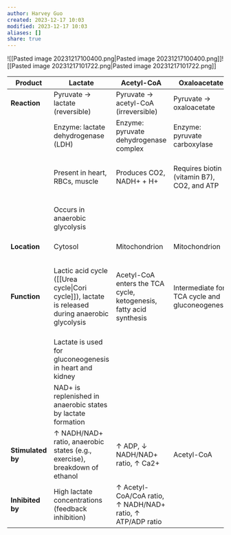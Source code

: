 ```yaml
---
author: Harvey Guo
created: 2023-12-17 10:03
modified: 2023-12-17 10:03
aliases: []
share: true
---
```

![[Pasted image 20231217100400.png|Pasted image 20231217100400.png]]![[Pasted image 20231217101722.png|Pasted image 20231217101722.png]]

| **Product**       | **Lactate**                                                                     | **Acetyl-CoA**                                                     | **Oxaloacetate**                               | **Alanine**                                                                                                            |
| ----------------- | ------------------------------------------------------------------------------- | ------------------------------------------------------------------ | ---------------------------------------------- | ---------------------------------------------------------------------------------------------------------------------- |
| **Reaction**      | Pyruvate → lactate (reversible)                                                 | Pyruvate → acetyl-CoA (irreversible)                               | Pyruvate → oxaloacetate                        | Pyruvate → alanine (reversible)                                                                                        |
|                   | Enzyme: lactate dehydrogenase (LDH)                                             | Enzyme: pyruvate dehydrogenase complex                             | Enzyme: pyruvate carboxylase                   | Enzyme: alanine aminotransferase (ALT)                                                                                 |
|                   | Present in heart, RBCs, muscle                                                  | Produces CO2, NADH+ + H+                                           | Requires biotin (vitamin B7), CO2, and ATP     | Requires pyridoxal phosphate (active form of vitamin B6)                                                               |
|                   | Occurs in anaerobic glycolysis                                                  |                                                                    |                                                | Occurs in states of muscle breakdown (catabolism)                                                                      |
| **Location**      | Cytosol                                                                         | Mitochondrion                                                      | Mitochondrion                                  | Cytosol of myocytes                                                                                                    |
| **Function**      | Lactic acid cycle ([[Urea cycle\|Cori cycle]]), lactate is released during anaerobic glycolysis | Acetyl-CoA enters the TCA cycle, ketogenesis, fatty acid synthesis | Intermediate for TCA cycle and gluconeogenesis | Alanine transports amino groups (from protein degradation) and carbons to the liver for gluconeogenesis (Cahill cycle) |
|                   | Lactate is used for gluconeogenesis in heart and kidney                         |                                                                    |                                                | Liver converts alanine back into pyruvate, urea is a byproduct                                                         |
|                   | NAD+ is replenished in anaerobic states by lactate formation                    |                                                                    |                                                |                                                                                                                        |
| **Stimulated by** | ↑ NADH/NAD+ ratio, anaerobic states (e.g., exercise), breakdown of ethanol      | ↑ ADP, ↓ NADH/NAD+ ratio, ↑ Ca2+                                   | Acetyl-CoA                                     | High protein intake, fasting, cortisol, epinephrine, and glucagon                                                      |
| **Inhibited by**  | High lactate concentrations (feedback inhibition)                               | ↑ Acetyl-CoA/CoA ratio, ↑ NADH/NAD+ ratio, ↑ ATP/ADP ratio         |                                                |                                                                                                                        |
